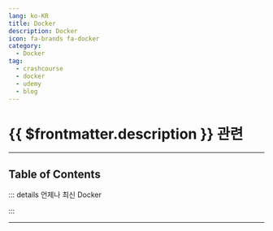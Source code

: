 ```yaml
---
lang: ko-KR
title: Docker
description: Docker
icon: fa-brands fa-docker
category:
  - Docker
tag: 
  - crashcourse
  - docker
  - udemy
  - blog
---
```


# {{ $frontmatter.description }} 관련

<ShieldsGroup logos="youtube,docker"/>

---

## Table of Contents

::: details 언제나 최신 Docker

<ToCLocal basePath="/docker/always-up-to-date-docker/" />

:::

---

<TagLinks />